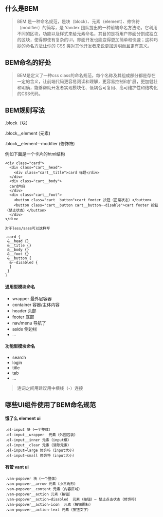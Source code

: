 ## 什么是BEM

> BEM 是一种命名规范，是块（block）、元素（element）、修饰符（modifier）的简写，是 Yandex 团队提出的一种前端命名方法论。它利用不同的区块，功能以及样式来给元素命名，其目的是将用户界面分割成独立的区块，使得即使有复杂的UI，界面开发也能变得更加简单和快速；这种巧妙的命名方法让你的 CSS 类对其他开发者来说更加透明而且更有意义。

## BEM命名的好处

> BEM是定义了一种css class的命名规范，每个名称及其组成部分都是存在一定的含义，让前端代码更容易阅读和理解，更容易控制和扩展，更加健壮和明确，能够帮助开发者实现模块化、低耦合可复用、高可维护性和结构化的CSS代码。

## BEM规则写法

.block（块）

.block__element (元素)

.block__element--modifier (修饰符)

例如下面是一个卡片的html结构
```
<div class="card">
  <div class="cart__head">
    <div class="cart__title">card 标题</div>
  </div>
  <div class="cart__body">
  card内容
  </div>
  <div class="cart__foot">
    <button class="cart__button">cart footer 按钮（正常状态）</button>
    <button class="cart__button cart__button--disable">cart footer 按钮（禁止状态）</button>
  </div>
</div>

对于less/sass可以这样写

.card {
 &__head {}
 &__title {}
 &__body {}
 &__foot {}
 &__button {
  &--disabled {
  }
 }
}
```
#### 通用型模块命名
+ wrapper 最外层容器
+ container 容器/主体内容
+ header 头部
+ footer 底部
+ nav/menu 导航了
+ aside 侧边栏
+ ...

#### 功能型模块命名
+ search
+ login
+ title
+ tab
+ ...

> 连词之间用建议用中横线（-）连接

## 哪些UI组件使用了BEM命名规范

#### 饿了么 element ui
```
.el-input 块（一个整体）
.el-input__wrapper  元素（外围包装）
.el-input__inner 元素（input框）
.el-input__clear 元素（清除元素）
.el-input—large 修饰符（input大小）
.el-input—small 修饰符（input大小）
```
#### 有赞 vant ui
```
.van-popover 块（一个整体）
.van-popover__arrow 元素（小三角形）
.van-popover__content 元素（内容区域）
.van-popover__action 元素（按钮）
.van-popover__action—disabled  元素（按钮）— 禁止点击状态（修饰符）
.van-popover__action-icon  元素（按钮图标）
.van-popover__action-text 元素（按钮文字）
```
